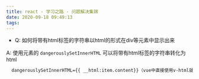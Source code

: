 ```yaml
---
title: react - 学习之路 - 问题解决集锦
date: 2020-09-18 09:49:13
tags:
---
```


* Q: 如何将带有html标签的字符串以html的形式在div等元素中显示出来

 A: 使用元素的 `dangerouslySetInnerHTML` 可以将带有html标签的字符串转化为html
  ~~~html
    dangerouslySetInnerHTML={{ __html:item.content}}（vue中直接使用v-html就可以成功转化）
  ~~~